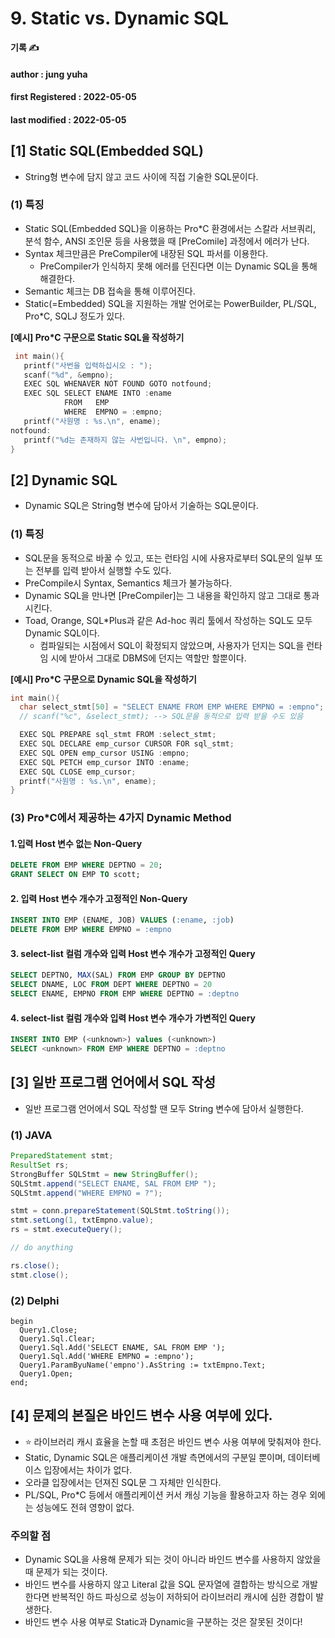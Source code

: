 # 9. Static vs. Dynamic SQL

**기록 ✍️**

#### author : jung yuha

#### **first Registered : 2022-05-05**

#### last modified : **2022-05-05**

## \[1] Static SQL(Embedded SQL) <a href="#1-static-sqlembedded-sql" id="1-static-sqlembedded-sql"></a>

* String형 변수에 담지 않고 코드 사이에 직접 기술한 SQL문이다.

### (1) 특징 <a href="#1" id="1"></a>

* Static SQL(Embedded SQL)을 이용하는 Pro\*C 환경에서는 스칼라 서브쿼리, 분석 함수, ANSI 조인문 등을 사용했을 때 \[PreComile] 과정에서 에러가 난다.
* Syntax 체크만큼은 PreCompiler에 내장된 SQL 파서를 이용한다.
  * PreCompiler가 인식하지 못해 에러를 던진다면 이는 Dynamic SQL을 통해 해결한다.
* Semantic 체크는 DB 접속을 통해 이루어진다.
* Static(=Embedded) SQL을 지원하는 개발 언어로는 PowerBuilder, PL/SQL, Pro\*C, SQLJ 정도가 있다.

**\[예시] Pro\*C 구문으로 Static SQL을 작성하기**

```c
 int main(){
   printf("사번을 입력하십시오 : ");
   scanf("%d", &empno);
   EXEC SQL WHENAVER NOT FOUND GOTO notfound;
   EXEC SQL SELECT ENAME INTO :ename
            FROM   EMP
            WHERE  EMPNO = :empno;
   printf("사원명 : %s.\n", ename);
notfound:
   printf("%d는 존재하지 않는 사번입니다. \n", empno);
}
```

## \[2] Dynamic SQL <a href="#2-dynamic-sql" id="2-dynamic-sql"></a>

* Dynamic SQL은 String형 변수에 담아서 기술하는 SQL문이다.

### (1) 특징 <a href="#1-1" id="1-1"></a>

* SQL문을 동적으로 바꿀 수 있고, 또는 런타임 시에 사용자로부터 SQL문의 일부 또는 전부를 입력 받아서 실행할 수도 있다.
* PreCompile시 Syntax, Semantics 체크가 불가능하다.
* Dynamic SQL을 만나면 \[PreCompiler]는 그 내용을 확인하지 않고 그대로 통과시킨다.
* Toad, Orange, SQL\*Plus과 같은 Ad-hoc 쿼리 툴에서 작성하는 SQL도 모두 Dynamic SQL이다.
  * 컴파일되는 시점에서 SQL이 확정되지 않았으며, 사용자가 던지는 SQL을 런타임 시에 받아서 그대로 DBMS에 던지는 역할만 할뿐이다.

**\[예시] Pro\*C 구문으로 Dynamic SQL을 작성하기**

```c
int main(){
  char select_stmt[50] = "SELECT ENAME FROM EMP WHERE EMPNO = :empno";
  // scanf("%c", &select_stmt); --> SQL문을 동적으로 입력 받을 수도 있음

  EXEC SQL PREPARE sql_stmt FROM :select_stmt;
  EXEC SQL DECLARE emp_cursor CURSOR FOR sql_stmt;
  EXEC SQL OPEN emp_cursor USING :empno;
  EXEC SQL PETCH emp_cursor INTO :ename;
  EXEC SQL CLOSE emp_cursor;
  printf("사원명 : %s.\n", ename);
}
```

### (3) Pro\*C에서 제공하는 4가지 Dynamic Method <a href="#3-proc-4-dynamic-method" id="3-proc-4-dynamic-method"></a>

#### 1.입력 Host 변수 없는 Non-Query <a href="#1-host-non-query" id="1-host-non-query"></a>

```sql
DELETE FROM EMP WHERE DEPTNO = 20;
GRANT SELECT ON EMP TO scott;
```

#### 2. 입력 Host 변수 개수가 고정적인 Non-Query <a href="#2-host-non-query" id="2-host-non-query"></a>

```sql
INSERT INTO EMP (ENAME, JOB) VALUES (:ename, :job)
DELETE FROM EMP WHERE EMPNO = :empno
```

#### 3. select-list 컬럼 개수와 입력 Host 변수 개수가 고정적인 Query <a href="#3-select-list-host-query" id="3-select-list-host-query"></a>

```sql
SELECT DEPTNO, MAX(SAL) FROM EMP GROUP BY DEPTNO
SELECT DNAME, LOC FROM DEPT WHERE DEPTNO = 20
SELECT ENAME, EMPNO FROM EMP WHERE DEPTNO = :deptno
```

#### 4. select-list 컬럼 개수와 입력 Host 변수 개수가 가변적인 Query <a href="#4-select-list-host-query" id="4-select-list-host-query"></a>

```sql
INSERT INTO EMP (<unknown>) values (<unknown>)
SELECT <unknown> FROM EMP WHERE DEPTNO = :deptno
```

## \[3] 일반 프로그램 언어에서 SQL 작성 <a href="#3-sql" id="3-sql"></a>

* 일반 프로그램 언어에서 SQL 작성할 땐 모두 String 변수에 담아서 실행한다.

### (1) JAVA <a href="#1-java" id="1-java"></a>

```java
PreparedStatement stmt;
ResultSet rs;
StrongBuffer SQLStmt = new StringBuffer();
SQLStmt.append("SELECT ENAME, SAL FROM EMP ");
SQLStmt.append("WHERE EMPNO = ?");

stmt = conn.prepareStatement(SQLStmt.toString());
stmt.setLong(1, txtEmpno.value);
rs = stmt.executeQuery();

// do anything

rs.close();
stmt.close();
```

### (2) Delphi <a href="#2-delphi" id="2-delphi"></a>

```
begin
  Query1.Close;
  Query1.Sql.Clear;
  Query1.Sql.Add('SELECT ENAME, SAL FROM EMP ');
  Query1.Sql.Add('WHERE EMPNO = :empno');
  Query1.ParamByuName('empno').AsString := txtEmpno.Text;
  Query1.Open;
end;
```

## \[4] 문제의 본질은 바인드 변수 사용 여부에 있다. <a href="#4" id="4"></a>

* ⭐️ 라이브러리 캐시 효율을 논할 때 초점은 바인드 변수 사용 여부에 맞춰져야 한다.
* Static, Dynamic SQL은 애플리케이션 개발 측면에서의 구분일 뿐이며, 데이터베이스 입장에서는 차이가 없다.
* 오라클 입장에서는 던져진 SQL문 그 자체만 인식한다.
* PL/SQL, Pro\*C 등에서 애플리케이션 커서 캐싱 기능을 활용하고자 하는 경우 외에는 성능에도 전혀 영향이 없다.

### 주의할 점 <a href="#undefined" id="undefined"></a>

* Dynamic SQL을 사용해 문제가 되는 것이 아니라 바인드 변수를 사용하지 않았을때 문제가 되는 것이다.
* 바인드 변수를 사용하지 않고 Literal 값을 SQL 문자열에 결합하는 방식으로 개발한다면 반복적인 하드 파싱으로 성능이 저하되어 라이브러리 캐시에 심한 경합이 발생한다.
* 바인드 변수 사용 여부로 Static과 Dynamic을 구분하는 것은 잘못된 것이다!
